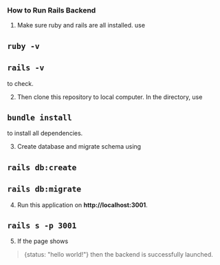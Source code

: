 ### How to Run Rails Backend

1. Make sure ruby and rails are all installed.
use

## `ruby -v`
## `rails -v`

to check.

2. Then clone this repository to local computer. In the directory, use

## `bundle install`

to install all dependencies.

3. Create database and migrate schema using

## `rails db:create`
## `rails db:migrate`

4. Run this application on **http://localhost:3001**.

## `rails s -p 3001`

5. If the page shows 
> {status: "hello world!"}
then the backend is successfully launched.